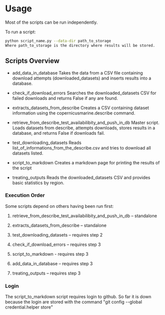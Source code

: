 # Usage

Most of the scripts can be run independently.  

To run a script:
```bash
python script_name.py --data-dir path_to_storage
Where path_to_storage is the directory where results will be stored.
```

## Scripts Overview

- add_data_in_database
Takes the data from a CSV file containing download attempts (downloaded_datasets) and inserts results into a database.

- check_if_download_errors
Searches the downloaded_datasets CSV for failed downloads and returns False if any are found.

- extracts_datasets_from_describe
Creates a CSV containing dataset information using the copernicusmarine.describe command.

- retrieve_from_describe_test_availabilibity_and_push_in_db
Master script. Loads datasets from describe, attempts downloads, stores results in a database, and returns False if downloads fail.

- test_downloading_datasets
Reads list_of_informations_from_the_describe.csv and tries to download all datasets listed.

- script_to_markdown
Creates a markdown page for printing the results of the script

- treating_outputs
Reads the downloaded_datasets CSV and provides basic statistics by region.

### Execution Order

Some scripts depend on others having been run first:

1. retrieve_from_describe_test_availabilibity_and_push_in_db – standalone

2. extracts_datasets_from_describe – standalone

3. test_downloading_datasets – requires step 2

4. check_if_download_errors – requires step 3

5. script_to_markdown - requires step 3

6. add_data_in_database – requires step 3

7. treating_outputs – requires step 3

### Login

The script_to_markdown script requires login to github. So far it is down because the login are stored with the command "git config --global credential.helper store"